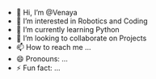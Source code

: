 - 👋 Hi, I’m @Venaya
- 👀 I’m interested in Robotics and Coding
- 🌱 I’m currently learning Python
- 💞️ I’m looking to collaborate on Projects
- 📫 How to reach me ...
- 😄 Pronouns: ...
- ⚡ Fun fact: ...

<!---
Venaya-16/Venaya-16 is a ✨ special ✨ repository because its `README.md` (this file) appears on your GitHub profile.
You can click the Preview link to take a look at your changes.
--->
